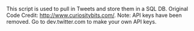 This script is used to pull in Tweets and store them in a SQL DB. Original Code Credit: http://www.curiositybits.com/.
Note: API keys have been removed. Go to dev.twitter.com to make your own API keys.
